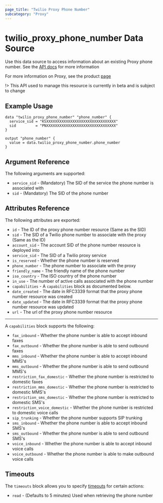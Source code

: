 ```yaml
---
page_title: "Twilio Proxy Phone Number"
subcategory: "Proxy"
---
```


# twilio_proxy_phone_number Data Source

Use this data source to access information about an existing Proxy phone number. See the [API docs](https://www.twilio.com/docs/proxy/api/phone-number) for more information

For more information on Proxy, see the product [page](https://www.twilio.com/docs/proxy)

!> This API used to manage this resource is currently in beta and is subject to change

## Example Usage

```hcl
data "twilio_proxy_phone_number" "phone_number" {
  service_sid = "KSXXXXXXXXXXXXXXXXXXXXXXXXXXXXXXXX"
  sid         = "PNXXXXXXXXXXXXXXXXXXXXXXXXXXXXXXXX"
}

output "phone_number" {
  value = data.twilio_proxy_phone_number.phone_number
}
```

## Argument Reference

The following arguments are supported:

- `service_sid` - (Mandatory) The SID of the service the phone number is associated with
- `sid` - (Mandatory) The SID of the phone number

## Attributes Reference

The following attributes are exported:

- `id` - The ID of the proxy phone number resource (Same as the SID)
- `sid` - The SID of a Twilio phone number to associate with the proxy (Same as the ID)
- `account_sid` - The account SID of the phone number resource is deployed into
- `service_sid` - The SID of a Twilio proxy service
- `is_reserved` - Whether the phone number is reserved
- `phone_number` - The phone number to associate with the proxy
- `friendly_name` - The friendly name of the phone number
- `iso_country` - The ISO country of the phone number
- `in_use` - The number of active calls associated with the phone number
- `capabilities` - A `capabilities` block as documented below.
- `date_created` - The date in RFC3339 format that the proxy phone number resource was created
- `date_updated` - The date in RFC3339 format that the proxy phone number resource was updated
- `url` - The url of the proxy phone number resource

---

A `capabilities` block supports the following:

- `fax_inbound` - Whether the phone number is able to accept inbound faxes
- `fax_outbound` - Whether the phone number is able to send outbound faxes
- `mms_inbound` - Whether the phone number is able to accept inbound MMS's
- `mms_outbound` - Whether the phone number is able to send outbound MMS's
- `restriction_fax_domestic` - Whether the phone number is restricted to domestic faxes
- `restriction_mms_domestic` - Whether the phone number is restricted to domestic MMS's
- `restriction_sms_domestic` - Whether the phone number is restricted to domestic SMS's
- `restriction_voice_domestic` - Whether the phone number is restricted to domestic voice calls
- `sip_trunking` - Whether the phone number supports SIP trunking
- `sms_inbound` - Whether the phone number is able to accept inbound SMS's
- `sms_outbound` - Whether the phone number is able to send outbound SMS's
- `voice_inbound` - Whether the phone number is able to accept inbound voice calls
- `voice_outbound` - Whether the phone number is able to make outbound voice calls

## Timeouts

The `timeouts` block allows you to specify [timeouts](https://www.terraform.io/docs/configuration/resources.html#timeouts) for certain actions:

- `read` - (Defaults to 5 minutes) Used when retrieving the phone number
